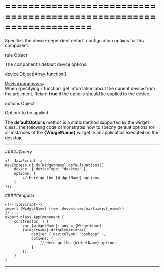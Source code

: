 ===================================================================
===================================================================

<!--shortDescription-->
Specifies the device-dependent default configuration options for this component.
<!--/shortDescription-->

<!--paramName1-->rule<!--/paramName1-->
<!--paramType1-->Object<!--/paramType1-->
<!--paramDescription1-->
The component's default device options.
<!--/paramDescription1-->
<!--paramName1_field1-->device<!--/paramName1_field1-->
<!--paramType1_field1-->Object|Array<Object>|function()<!--/paramType1_field1-->
<!--paramDescription1_field1-->
[Device parameters](/Documentation/ApiReference/Common/Object_Structures/device/).      
When specifying a function, get information about the current device from the argument. Return **true** if the options should be applied to the device. 
<!--/paramDescription1_field1-->
<!--paramName1_field2-->options<!--/paramName1_field2-->
<!--paramType1_field2-->Object<!--/paramType1_field2-->
<!--paramDescription1_field2-->
Options to be applied.
<!--/paramDescription1_field2-->

<!--fullDescription-->
The **defaultOptions** method is a static method supported by the widget class. The following code demonstrates how to specify default options for all instances of the **{WidgetName}** widget in an application executed on the desktop.

---
#####jQuery

    <!--JavaScript-->
    DevExpress.ui.dx{WidgetName}.defaultOptions({ 
        device: { deviceType: "desktop" },
        options: {
            // Here go the {WidgetName} options
        }
    });

#####Angular

    <!--TypeScript-->
    import {WidgetName} from 'devextreme/ui/{widget_name}';
    // ...
    export class AppComponent {
        constructor () {
            var {widgetName}: any = {WidgetName};
            {widgetName}.defaultOptions({
                device: { deviceType: "desktop" },
                options: {
                    // Here go the {WidgetName} options
                }
            });
        }
    }

---
<!--/fullDescription-->